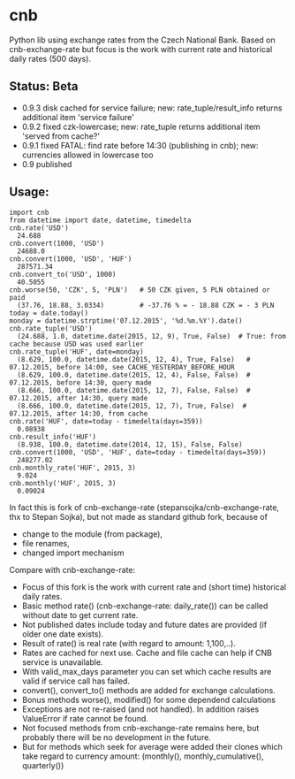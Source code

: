 # cnb
Python lib using exchange rates from the Czech National Bank. Based on cnb-exchange-rate but focus is the work with current rate and historical daily rates (500 days).

## Status: Beta
- 0.9.3 disk cached for service failure; new: rate_tuple/result_info returns additional item 'service failure'
- 0.9.2 fixed czk-lowercase; new: rate_tuple returns additional item 'served from cache?'
- 0.9.1 fixed FATAL: find rate before 14:30 (publishing in cnb); new: currencies allowed in lowercase too
- 0.9   published

## Usage:
```
import cnb
from datetime import date, datetime, timedelta
cnb.rate('USD')
  24.688
cnb.convert(1000, 'USD')
  24688.0
cnb.convert(1000, 'USD', 'HUF')
  287571.34
cnb.convert_to('USD', 1000)
  40.5055
cnb.worse(50, 'CZK', 5, 'PLN')   # 50 CZK given, 5 PLN obtained or paid
  (37.76, 18.88, 3.0334)         # -37.76 % = - 18.88 CZK = - 3 PLN
today = date.today()
monday = datetime.strptime('07.12.2015', '%d.%m.%Y').date()
cnb.rate_tuple('USD')
  (24.688, 1.0, datetime.date(2015, 12, 9), True, False)  # True: from cache because USD was used earlier
cnb.rate_tuple('HUF', date=monday)
  (8.629, 100.0, datetime.date(2015, 12, 4), True, False)   # 07.12.2015, before 14:00, see CACHE_YESTERDAY_BEFORE_HOUR
  (8.629, 100.0, datetime.date(2015, 12, 4), False, False)  # 07.12.2015, before 14:30, query made
  (8.666, 100.0, datetime.date(2015, 12, 7), False, False)  # 07.12.2015, after 14:30, query made
  (8.666, 100.0, datetime.date(2015, 12, 7), True, False)  # 07.12.2015, after 14:30, from cache
cnb.rate('HUF', date=today - timedelta(days=359))
  0.08938
cnb.result_info('HUF')
  (8.938, 100.0, datetime.date(2014, 12, 15), False, False)
cnb.convert(1000, 'USD', 'HUF', date=today - timedelta(days=359))
  248277.02
cnb.monthly_rate('HUF', 2015, 3)
  9.024
cnb.monthly('HUF', 2015, 3)
  0.09024
```

In fact this is fork of cnb-exchange-rate (stepansojka/cnb-exchange-rate, thx to Stepan Sojka),
but not made as standard github fork, because of
- change to the module (from package),
- file renames,
- changed import mechanism

Compare with cnb-exchange-rate:
- Focus of this fork is the work with current rate and (short time) historical daily rates.
- Basic method rate() (cnb-exchange-rate: daily_rate()) can be called without date to get current rate.
- Not published dates include today and future dates are provided (if older one date exists).
- Result of rate() is real rate (with regard to amount: 1,100,..).
- Rates are cached for next use. Cache and file cache can help if CNB service is unavailable.
- With valid_max_days parameter you can set which cache results are valid if service call has failed.
- convert(), convert_to() methods are added for exchange calculations.
- Bonus methods worse(), modified() for some dependend calculations
- Exceptions are not re-raised (and not handled). In addition raises ValueError if rate cannot be found.
- Not focused methods from cnb-exchange-rate remains here, but probably there will be no development in the future.
- But for methods which seek for average were added their clones which take regard to currency amount:
            (monthly(), monthly_cumulative(), quarterly())
